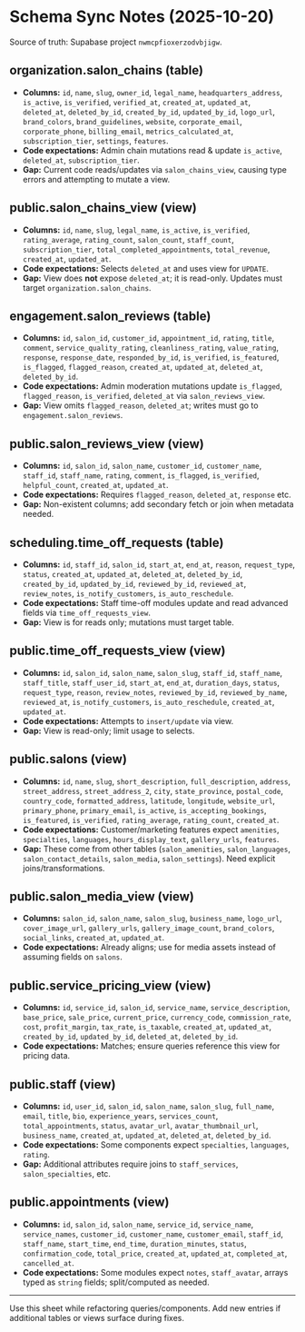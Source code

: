 # Schema Sync Notes (2025-10-20)

Source of truth: Supabase project `nwmcpfioxerzodvbjigw`.

## organization.salon_chains (table)
- **Columns:** `id`, `name`, `slug`, `owner_id`, `legal_name`, `headquarters_address`, `is_active`, `is_verified`, `verified_at`, `created_at`, `updated_at`, `deleted_at`, `deleted_by_id`, `created_by_id`, `updated_by_id`, `logo_url`, `brand_colors`, `brand_guidelines`, `website`, `corporate_email`, `corporate_phone`, `billing_email`, `metrics_calculated_at`, `subscription_tier`, `settings`, `features`.
- **Code expectations:** Admin chain mutations read & update `is_active`, `deleted_at`, `subscription_tier`.
- **Gap:** Current code reads/updates via `salon_chains_view`, causing type errors and attempting to mutate a view.

## public.salon_chains_view (view)
- **Columns:** `id`, `name`, `slug`, `legal_name`, `is_active`, `is_verified`, `rating_average`, `rating_count`, `salon_count`, `staff_count`, `subscription_tier`, `total_completed_appointments`, `total_revenue`, `created_at`, `updated_at`.
- **Code expectations:** Selects `deleted_at` and uses view for `UPDATE`.
- **Gap:** View does **not** expose `deleted_at`; it is read-only. Updates must target `organization.salon_chains`.

## engagement.salon_reviews (table)
- **Columns:** `id`, `salon_id`, `customer_id`, `appointment_id`, `rating`, `title`, `comment`, `service_quality_rating`, `cleanliness_rating`, `value_rating`, `response`, `response_date`, `responded_by_id`, `is_verified`, `is_featured`, `is_flagged`, `flagged_reason`, `created_at`, `updated_at`, `deleted_at`, `deleted_by_id`.
- **Code expectations:** Admin moderation mutations update `is_flagged`, `flagged_reason`, `is_verified`, `deleted_at` via `salon_reviews_view`.
- **Gap:** View omits `flagged_reason`, `deleted_at`; writes must go to `engagement.salon_reviews`.

## public.salon_reviews_view (view)
- **Columns:** `id`, `salon_id`, `salon_name`, `customer_id`, `customer_name`, `staff_id`, `staff_name`, `rating`, `comment`, `is_flagged`, `is_verified`, `helpful_count`, `created_at`, `updated_at`.
- **Code expectations:** Requires `flagged_reason`, `deleted_at`, `response` etc.
- **Gap:** Non-existent columns; add secondary fetch or join when metadata needed.

## scheduling.time_off_requests (table)
- **Columns:** `id`, `staff_id`, `salon_id`, `start_at`, `end_at`, `reason`, `request_type`, `status`, `created_at`, `updated_at`, `deleted_at`, `deleted_by_id`, `created_by_id`, `updated_by_id`, `reviewed_by_id`, `reviewed_at`, `review_notes`, `is_notify_customers`, `is_auto_reschedule`.
- **Code expectations:** Staff time-off modules update and read advanced fields via `time_off_requests_view`.
- **Gap:** View is for reads only; mutations must target table.

## public.time_off_requests_view (view)
- **Columns:** `id`, `salon_id`, `salon_name`, `salon_slug`, `staff_id`, `staff_name`, `staff_title`, `staff_user_id`, `start_at`, `end_at`, `duration_days`, `status`, `request_type`, `reason`, `review_notes`, `reviewed_by_id`, `reviewed_by_name`, `reviewed_at`, `is_notify_customers`, `is_auto_reschedule`, `created_at`, `updated_at`.
- **Code expectations:** Attempts to `insert/update` via view.
- **Gap:** View is read-only; limit usage to selects.

## public.salons (view)
- **Columns:** `id`, `name`, `slug`, `short_description`, `full_description`, `address`, `street_address`, `street_address_2`, `city`, `state_province`, `postal_code`, `country_code`, `formatted_address`, `latitude`, `longitude`, `website_url`, `primary_phone`, `primary_email`, `is_active`, `is_accepting_bookings`, `is_featured`, `is_verified`, `rating_average`, `rating_count`, `created_at`.
- **Code expectations:** Customer/marketing features expect `amenities`, `specialties`, `languages`, `hours_display_text`, `gallery_urls`, `features`.
- **Gap:** These come from other tables (`salon_amenities`, `salon_languages`, `salon_contact_details`, `salon_media`, `salon_settings`). Need explicit joins/transformations.

## public.salon_media_view (view)
- **Columns:** `salon_id`, `salon_name`, `salon_slug`, `business_name`, `logo_url`, `cover_image_url`, `gallery_urls`, `gallery_image_count`, `brand_colors`, `social_links`, `created_at`, `updated_at`.
- **Code expectations:** Already aligns; use for media assets instead of assuming fields on `salons`.

## public.service_pricing_view (view)
- **Columns:** `id`, `service_id`, `salon_id`, `service_name`, `service_description`, `base_price`, `sale_price`, `current_price`, `currency_code`, `commission_rate`, `cost`, `profit_margin`, `tax_rate`, `is_taxable`, `created_at`, `updated_at`, `created_by_id`, `updated_by_id`, `deleted_at`, `deleted_by_id`.
- **Code expectations:** Matches; ensure queries reference this view for pricing data.

## public.staff (view)
- **Columns:** `id`, `user_id`, `salon_id`, `salon_name`, `salon_slug`, `full_name`, `email`, `title`, `bio`, `experience_years`, `services_count`, `total_appointments`, `status`, `avatar_url`, `avatar_thumbnail_url`, `business_name`, `created_at`, `updated_at`, `deleted_at`, `deleted_by_id`.
- **Code expectations:** Some components expect `specialties`, `languages`, `rating`.
- **Gap:** Additional attributes require joins to `staff_services`, `salon_specialties`, etc.

## public.appointments (view)
- **Columns:** `id`, `salon_id`, `salon_name`, `service_id`, `service_name`, `service_names`, `customer_id`, `customer_name`, `customer_email`, `staff_id`, `staff_name`, `start_time`, `end_time`, `duration_minutes`, `status`, `confirmation_code`, `total_price`, `created_at`, `updated_at`, `completed_at`, `cancelled_at`.
- **Code expectations:** Some modules expect `notes`, `staff_avatar`, arrays typed as `string` fields; split/computed as needed.

---

Use this sheet while refactoring queries/components. Add new entries if additional tables or views surface during fixes.
